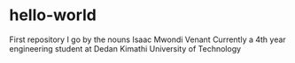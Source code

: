 # hello-world
First repository
I go by the nouns Isaac Mwondi Venant
Currently a 4th year engineering student at Dedan Kimathi University of Technology
